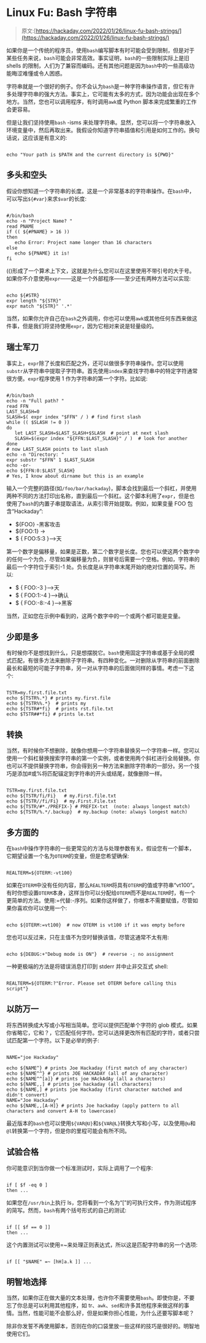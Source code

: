 # Linux Fu: Bash 字符串

> 原文:[https://hackaday.com/2022/01/26/linux-fu-bash-strings/](https://hackaday.com/2022/01/26/linux-fu-bash-strings/)

如果你是一个传统的程序员，使用`bash`编写脚本有时可能会受到限制，但是对于某些任务来说，`bash`可能会非常高效。事实证明，`bash`的一些限制实际上是旧 shells 的限制，人们为了兼容而编码。还有其他问题是因为`bash`中的一些高级功能晦涩难懂或令人困惑。

字符串就是一个很好的例子。你不会认为`bash`是一种字符串操作语言，但它有许多处理字符串的强大方法。事实上，它可能有太多的方式，因为功能会出现在多个地方。当然，您也可以调用程序，有时调用`awk`或 Python 脚本来完成繁重的工作会更容易。

但是让我们坚持使用`bash` -isms 来处理字符串。显然，您可以将一个字符串放入环境变量中，然后再取出来。我假设你知道字符串插值和引用是如何工作的。换句话说，这应该是有意义的:

```

echo "Your path is $PATH and the current directory is ${PWD}"

```

## 多头和空头

假设你想知道一个字符串的长度。这是一个非常基本的字符串操作。在`bash`中，可以写出`${#var}`来求`$var`的长度:

```

#/bin/bash
echo -n "Project Name? "
read PNAME
if (( ${#PNAME} > 16 ))
then
   echo Error: Project name longer than 16 characters
else
   echo ${PNAME} it is!
fi

```

(()形成了一个算术上下文，这就是为什么您可以在这里使用不带引号的大于号。如果你不介意使用`expr`——这是一个外部程序——至少还有两种方法可以实现:

```

echo ${#STR}
expr length "${STR}"
expr match "${STR}" '.*'

```

当然，如果你允许自己在`bash`之外调用，你也可以使用`awk`或其他任何东西来做这件事，但是我们将坚持使用`expr`，因为它相对来说是轻量级的。

## 瑞士军刀

事实上，`expr`除了长度和匹配之外，还可以做很多字符串操作。您可以使用`substr`从字符串中提取子字符串。首先使用`index`来查找字符串中的特定字符通常很方便。`expr`程序使用 1 作为字符串的第一个字符。比如说:

```

#/bin/bash
echo -n "Full path? "
read FFN
LAST_SLASH=0
SLASH=$( expr index "$FFN" / ) # find first slash
while (( $SLASH != 0 ))
do
   let LAST_SLASH=$LAST_SLASH+$SLASH  # point at next slash
   SLASH=$(expr index "${FFN:$LAST_SLASH}" / )  # look for another
done
# now LAST_SLASH points to last slash
echo -n "Directory: "
expr substr "$FFN" 1 $LAST_SLASH
echo -or-
echo ${FFN:0:$LAST_SLASH}
# Yes, I know about dirname but this is an example

```

输入一个完整的路径(如`/foo/bar/hackaday`)，脚本会找到最后一个斜杠，并使用两种不同的方法打印出名称，直到最后一个斜杠。这个脚本利用了`expr`，但是也使用了`bash`的内置子串提取语法，从索引零开始提取。例如，如果变量 FOO 包含“Hackaday”:

*   ${FOO} -黑客攻击
*   ${FOO:1} ->
*   $ { FOO:5:3 }-->天

第一个数字是偏移量，如果是正数，第二个数字是长度。您也可以使这两个数字中的任何一个为负，尽管如果偏移量为负，则冒号后需要一个空格。例如，字符串的最后一个字符位于索引-1 处。负长度是从字符串末尾开始的绝对位置的简写。所以:

*   $ { FOO:-3 }-->天
*   $ { FOO:1:-4 }-->确认
*   $ { FOO:-8:-4 }-->黑客

当然，正如您在示例中看到的，这两个数字中的一个或两个都可能是变量。

## 少即是多

有时候你不是想找到什么，只是想摆脱它。`bash`使用固定字符串或基于全局的模式匹配，有很多方法来删除子字符串。有四种变化。一对删除从字符串的前面删除最长和最短的可能子字符串，另一对从字符串的后面做同样的事情。考虑一下这个:

```

TSTR=my.first.file.txt
echo ${TSTR%.*} # prints my.first.file
echo ${TSTR%%.*}  # prints my
echo ${TSTR#*fi}  # prints rst.file.txt
echo $TSTR##*fi} # prints le.txt

```

## 转换

当然，有时候你不想删除，就像你想用一个字符串替换另一个字符串一样。您可以使用一个斜杠替换搜索字符串的第一个实例，或者使用两个斜杠进行全局替换。你也可以不提供替换字符串，你会得到另一种方法来删除字符串的一部分。另一个技巧是添加#或%将匹配锚定到字符串的开头或结尾，就像删除一样。

```

TSTR=my.first.file.txt
echo ${TSTR/fi/Fi}   # my.First.file.txt
echo ${TSTR//fi/Fi}  # my.First.File.txt
echo ${TSTR/#*./PREFIX-} # PREFIX-txt  (note: always longest match)
echo ${TSTR/%.*/.backup}  # my.backup (note: always longest match)

```

## 多方面的

在`bash`中操作字符串的一些更常见的方法与处理参数有关。假设您有一个脚本，它期望设置一个名为`OTERM`的变量，但是您希望确保:

```

REALTERM=${OTERM:-vt100}

```

如果在`OTERM`中没有任何内容，那么`REALTERM`将具有`OTERM`的值或字符串“vt100”。有时你想设置`OTERM`本身，这样当你可以分配给`OTERM`而不是`REALTERM`时，有一个更简单的方法。使用:=代替:-序列。如果你这样做了，你根本不需要赋值，尽管如果你喜欢你可以使用一个:

```

echo ${OTERM:=vt100}  # now OTERM is vt100 if it was empty before

```

您也可以反过来，只在主值不为空时替换该值，尽管这通常不太有用:

```

echo ${DEBUG:+"Debug mode is ON"}  # reverse -; no assignment

```

一种更极端的方法是将错误消息打印到 stderr 并中止非交互式 shell:

```

REALTERM=${OTERM:?"Error. Please set OTERM before calling this script"}

```

## 以防万一

将东西转换成大写或小写相当简单。您可以提供匹配单个字符的 glob 模式。如果你省略它，它和？，它匹配任何字符。您可以选择更改所有匹配的字符，或者只尝试匹配第一个字符。以下是必举的例子:

```

NAME="joe Hackaday"

echo ${NAME^} # prints Joe Hackaday (first match of any character)
echo ${NAME^^} # prints JOE HACKADAY (all of any character)
echo ${NAME^^[a]} # prints joe HAckAdAy (all a characters)
echo ${NAME,,] # prints joe hackaday (all characters)
echo ${NAME,] # prints joe Hackaday (first character matched and didn't convert)
NAME="Joe Hackaday"
echo ${NAME,,[A-H]} # prints Joe hackaday (apply pattern to all characters and convert A-H to lowercase)

```

最近版本的`bash`也可以使用`${VAR@U}`和`${VAR@L}`转换大写和小写，以及使用`@u`和`@l`转换第一个字符，但是你的里程可能会有所不同。

## 试验合格

你可能意识到当你做一个标准测试时，实际上调用了一个程序:

```

if [ $f -eq 0 ]
then ...

```

如果您在`/usr/bin`上执行 ls，您将看到一个名为“[”的可执行文件，作为测试程序的简写。然而，`bash`有两个括号形式的自己的测试:

```

if [[ $f == 0 ]]
then ...

```

这个内置测试可以使用=~来处理正则表达式，所以这是匹配字符串的另一个选项:

```

if [[ "$NAME" =~ [hH]a.k ]] ...

```

## 明智地选择

当然，如果你正在做大量的文本处理，也许你不需要使用`bash`。即使你是，不要忘了你总是可以利用其他程序，如 tr、`awk`、`sed`和许多其他程序来做这样的事情。当然，性能可能不会那么好，但是如果你担心性能，为什么还要写脚本呢？

除非你发誓不再使用脚本，否则在你的口袋里放一些这样的技巧是很好的。明智地使用它们。